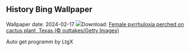 ## History Bing Wallpaper
Wallpaper date: 2024-02-17
![](https://www.bing.com/th?id=OHR.BackyardBird_EN-US8255123787_UHD.jpg&w=1000)Download: [Female pyrrhuloxia perched on cactus plant, Texas (© outtakes/Getty Images)](https://www.bing.com/th?id=OHR.BackyardBird_EN-US8255123787_UHD.jpg)

Auto get programm by LtgX
